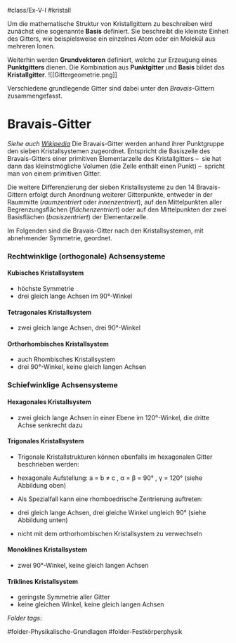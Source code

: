 #class/Ex-V-I #kristall 

Um die mathematische Struktur von Kristallgittern zu beschreiben wird zunächst eine sogenannte **Basis** definiert. Sie beschreibt die kleinste Einheit des Gitters, wie beispielsweise ein einzelnes Atom oder ein Molekül aus mehreren Ionen.

Weiterhin werden **Grundvektoren** definiert, welche zur Erzeugung eines **Punktgitters** dienen. Die Kombination aus **Punktgitter** und **Basis** bildet das **Kristallgitter**.
![[Gittergeometrie.png]]

Verschiedene grundlegende Gitter sind dabei unter den *Bravais*-Gittern zusammengefasst.
# Bravais-Gitter
*Siehe auch  [Wikipedia](https://de.wikipedia.org/wiki/Bravais-Gitter#Klassifikation)*
Die Bravais-Gitter werden anhand ihrer Punktgruppe den sieben Kristallsystemen zugeordnet. Entspricht die Basiszelle des Bravais-Gitters einer primitiven Elementarzelle des Kristallgitters –  sie hat dann das kleinstmögliche Volumen (die Zelle enthält einen Punkt) –  spricht man von einem primitiven Gitter.

Die weitere Differenzierung der sieben Kristallsysteme zu den 14 Bravais-Gittern erfolgt durch Anordnung weiterer Gitterpunkte, entweder in der Raummitte (_raumzentriert_ oder _innenzentriert_), auf den Mittelpunkten aller Begrenzungsflächen (_flächenzentriert_) oder auf den Mittelpunkten der zwei Basisflächen (_basiszentriert_) der Elementarzelle.

Im Folgenden sind die Bravais-Gitter nach den Kristallsystemen, mit abnehmender Symmetrie, geordnet.

### Rechtwinklige (orthogonale) Achsensysteme

#### Kubisches Kristallsystem

- höchste Symmetrie
- drei gleich lange Achsen im 90°-Winkel

#### Tetragonales Kristallsystem

- zwei gleich lange Achsen, drei 90°-Winkel

#### Orthorhombisches Kristallsystem

- auch Rhombisches Kristallsystem
- drei 90°-Winkel, keine gleich langen Achsen

### Schiefwinklige Achsensysteme

#### Hexagonales Kristallsystem

- zwei gleich lange Achsen in einer Ebene im 120°-Winkel, die dritte Achse senkrecht dazu

#### Trigonales Kristallsystem

- Trigonale Kristallstrukturen können ebenfalls im hexagonalen Gitter beschrieben werden:

- hexagonale Aufstellung: a = b ≠ c , α = β = 90° , γ = 120° (siehe Abbildung oben)

- Als Spezialfall kann eine rhomboedrische Zentrierung auftreten:

- drei gleich lange Achsen, drei gleiche Winkel ungleich 90° (siehe Abbildung unten)

- nicht mit dem orthorhombischen Kristallsystem zu verwechseln

#### Monoklines Kristallsystem

- zwei 90°-Winkel, keine gleich langen Achsen

#### Triklines Kristallsystem

- geringste Symmetrie aller Gitter
- keine gleichen Winkel, keine gleich langen Achsen


 *Folder tags:*

#folder-Physikalische-Grundlagen #folder-Festkörperphysik